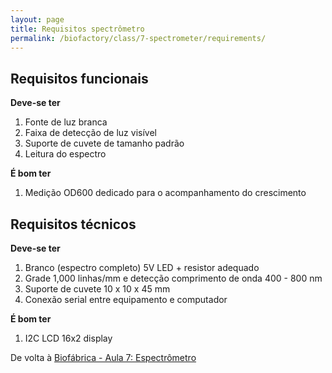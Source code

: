 ```yaml
---
layout: page
title: Requisitos spectrômetro
permalink: /biofactory/class/7-spectrometer/requirements/
---
```


## Requisitos funcionais

**Deve-se ter**

1. Fonte de luz branca
2. Faixa de detecção de luz visível
3. Suporte de cuvete de tamanho padrão
4. Leitura do espectro

**É bom ter**

1. Medição OD600 dedicado para o acompanhamento do crescimento

## Requisitos técnicos

**Deve-se ter**

1. Branco (espectro completo) 5V LED + resistor adequado
2. Grade 1,000 linhas/mm e detecção comprimento de onda 400 - 800 nm
3. Suporte de cuvete 10 x 10 x 45 mm
4. Conexão serial entre equipamento e computador

**É bom ter**

1. I2C LCD 16x2 display

De volta à [Biofábrica - Aula 7: Espectrômetro](/biofactory/class/7-spectrometer/)

